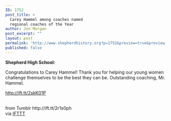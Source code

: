 ```yaml
---
ID: 1752
post_title: >
  Carey Hammel among coaches named
  regional coaches of the Year
author: Jon Morgan
post_excerpt: ""
layout: post
permalink: 'http://www.shepherdhistory.org?p=1752&preview=true&preview_id=1752'
published: false
---
```

<p><b>Shepherd High School: </b>

Congratulations to Carey Hammel! Thank you for helping our young women challenge themselves to be the best they can be. Outstanding coaching, Mr. Hammel.

</p><p><a href="http://ift.tt/2skK01P">http://ift.tt/2skK01P</a><br/></p><br>
from Tumblr http://ift.tt/2r1s0ph<br>
via <a href="http://ift.tt/1c4nCfM">IFTTT</a>